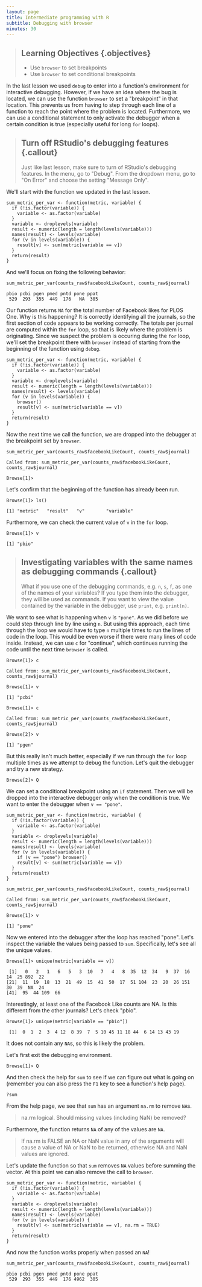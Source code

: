 ```yaml
---
layout: page
title: Intermediate programming with R
subtitle: Debugging with browser
minutes: 30
---
```




> ## Learning Objectives {.objectives}
>
> *  Use `browser` to set breakpoints
> *  Use `browser` to set conditional breakpoints

In the last lesson we used `debug` to enter into a function's environment for interactive debugging.
However, if we have an idea where the bug is located, we can use the function `browser` to set a "breakpoint" in that location.
This prevents us from having to step through each line of a function to reach the point where the problem is located.
Furthermore, we can use a conditional statement to only activate the debugger when a certain condition is true (especially useful for long `for` loops).

> ## Turn off RStudio's debugging features {.callout}
>
> Just like last lesson, make sure to turn of RStudio's debugging features.
> In the menu, go to "Debug".
> From the dropdown menu, go to "On Error" and choose the setting "Message Only".




We'll start with the function we updated in the last lesson.


~~~{.r}
sum_metric_per_var <- function(metric, variable) {
  if (!is.factor(variable)) {
    variable <- as.factor(variable)
  }
  variable <- droplevels(variable)
  result <- numeric(length = length(levels(variable)))
  names(result) <- levels(variable)
  for (v in levels(variable)) {
    result[v] <- sum(metric[variable == v])
  }
  return(result)
}
~~~

And we'll focus on fixing the following behavior:


~~~{.r}
sum_metric_per_var(counts_raw$facebookLikeCount, counts_raw$journal)
~~~



~~~{.output}
pbio pcbi pgen pmed pntd pone ppat 
 529  293  355  449  176   NA  305 

~~~

Our function returns `NA` for the total number of Facebook likes for PLOS One.
Why is this happening?
It is correctly identifying all the journals, so the first section of code appears to be working correctly.
The totals per journal are computed within the `for` loop, so that is likely where the problem is originating.
Since we suspect the problem is occuring during the `for` loop, we'll set the breakpoint there with `browser` instead of starting from the beginning of the function using `debug`.


~~~{.r}
sum_metric_per_var <- function(metric, variable) {
  if (!is.factor(variable)) {
    variable <- as.factor(variable)
  }
  variable <- droplevels(variable)
  result <- numeric(length = length(levels(variable)))
  names(result) <- levels(variable)
  for (v in levels(variable)) {
    browser()
    result[v] <- sum(metric[variable == v])
  }
  return(result)
}
~~~

Now the next time we call the function, we are dropped into the debugger at the breakpoint set by `browser`.


~~~{.r}
sum_metric_per_var(counts_raw$facebookLikeCount, counts_raw$journal)
~~~
~~~ {.output}
Called from: sum_metric_per_var(counts_raw$facebookLikeCount, counts_raw$journal)
~~~
~~~ {.r}
Browse[1]> 
~~~

Let's confirm that the beginning of the function has already been run.

~~~ {.r}
Browse[1]> ls()
~~~
~~~ {.output}
[1] "metric"   "result"   "v"        "variable"
~~~

Furthermore, we can check the current value of `v` in the `for` loop.

~~~ {.r}
Browse[1]> v
~~~
~~~ {.output}
[1] "pbio"
~~~

> ## Investigating variables with the same names as debugging commands {.callout}
> What if you use one of the debugging commands, e.g. `n`, `s`, `f`, as one of the names of your variables?
> If you type them into the debugger, they will be used as commands.
> If you want to view the value contained by the variable in the debugger, use `print`, e.g. `print(n)`.

We want to see what is happening when `v` is `"pone"`.
As we did before we could step through line by line using `n`.
But using this approach, each time through the loop we would have to type `n` multiple times to run the lines of code in the loop.
This would be even worse if there were many lines of code inside.
Instead, we can use `c` for "continue", which continues running the code until the next time `browser` is called.

~~~ {.r}
Browse[1]> c
~~~
~~~ {.output}
Called from: sum_metric_per_var(counts_raw$facebookLikeCount, counts_raw$journal)
~~~
~~~ {.r}
Browse[1]> v
~~~
~~~ {.output}
[1] "pcbi"
~~~
~~~ {.r}
Browse[1]> c
~~~
~~~ {.output}
Called from: sum_metric_per_var(counts_raw$facebookLikeCount, counts_raw$journal)
~~~
~~~ {.r}
Browse[2]> v
~~~
~~~ {.output}
[1] "pgen"
~~~

But this really isn't much better, especially if we run through the `for` loop multiple times as we attempt to debug the function.
Let's quit the debugger and try a new strategy.

~~~ {.r}
Browse[2]> Q
~~~

We can set a conditional breakpoint using an `if` statement.
Then we will be dropped into the interactive debugger only when the condition is true.
We want to enter the debugger when `v == "pone"`.


~~~{.r}
sum_metric_per_var <- function(metric, variable) {
  if (!is.factor(variable)) {
    variable <- as.factor(variable)
  }
  variable <- droplevels(variable)
  result <- numeric(length = length(levels(variable)))
  names(result) <- levels(variable)
  for (v in levels(variable)) {
    if (v == "pone") browser()
    result[v] <- sum(metric[variable == v])
  }
  return(result)
}
~~~


~~~{.r}
sum_metric_per_var(counts_raw$facebookLikeCount, counts_raw$journal)
~~~
~~~ {.output}
Called from: sum_metric_per_var(counts_raw$facebookLikeCount, counts_raw$journal)
~~~
~~~ {.r}
Browse[1]> v
~~~
~~~ {.output}
[1] "pone"
~~~

Now we entered into the debugger after the loop has reached "pone".
Let's inspect the variable the values being passed to `sum`.
Specifically, let's see all the unique values.

~~~ {.r}
Browse[1]> unique(metric[variable == v])
~~~
~~~ {.output}
 [1]   0   2   1   6   5   3  10   7   4   8  35  12  34   9  37  16  14  25 892  22
[21]  11  19  18  13  21  49  15  41  50  17  51 104  23  20  26 151  30  39  NA  24
[41]  95  44 109  66
~~~

Interestingly, at least one of the Facebook Like counts are NA.
Is this different from the other journals?
Let's check "pbio".

~~~ {.r}
Browse[1]> unique(metric[variable == "pbio"])
~~~
~~~ {.output}
 [1]  0  1  2  3  4 12  8 39  7  5 10 45 11 18 44  6 14 13 43 19
~~~

It does not contain any `NA`s, so this is likely the problem.

Let's first exit the debugging environment.

~~~ {.r}
Browse[1]> Q
~~~

And then check the help for `sum` to see if we can figure out what is going on (remember you can also press the `F1` key to see a function's help page).


~~~{.r}
?sum
~~~

From the help page, we see that `sum` has an argument `na.rm` to remove `NA`s.

> na.rm	logical. Should missing values (including NaN) be removed?

Furthermore, the function returns `NA` of any of the values are `NA`.

> If na.rm is FALSE an NA or NaN value in any of the arguments will cause a value of NA or NaN to be returned, otherwise NA and NaN values are ignored.

Let's update the function so that `sum` removes `NA` values before summing the vector.
At this point we can also remove the call to `browser`.


~~~{.r}
sum_metric_per_var <- function(metric, variable) {
  if (!is.factor(variable)) {
    variable <- as.factor(variable)
  }
  variable <- droplevels(variable)
  result <- numeric(length = length(levels(variable)))
  names(result) <- levels(variable)
  for (v in levels(variable)) {
    result[v] <- sum(metric[variable == v], na.rm = TRUE)
  }
  return(result)
}
~~~

And now the function works properly when passed an `NA`!


~~~{.r}
sum_metric_per_var(counts_raw$facebookLikeCount, counts_raw$journal)
~~~



~~~{.output}
pbio pcbi pgen pmed pntd pone ppat 
 529  293  355  449  176 4962  305 

~~~
